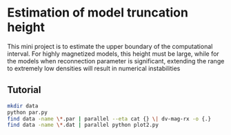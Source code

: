 # Estimation of model truncation height

This mini project is to estimate the upper boundary of the computational interval. For highly magnetized models, this height must be large, while for the models when reconnection parameter is significant, extending the range to extremely low densities will result in numerical instabilities

## Tutorial

```bash
mkdir data
python par.py
find data -name \*.par | parallel --eta cat {} \| dv-mag-rx -o {.}
find data -name \*.dat | parallel python plot2.py
```
